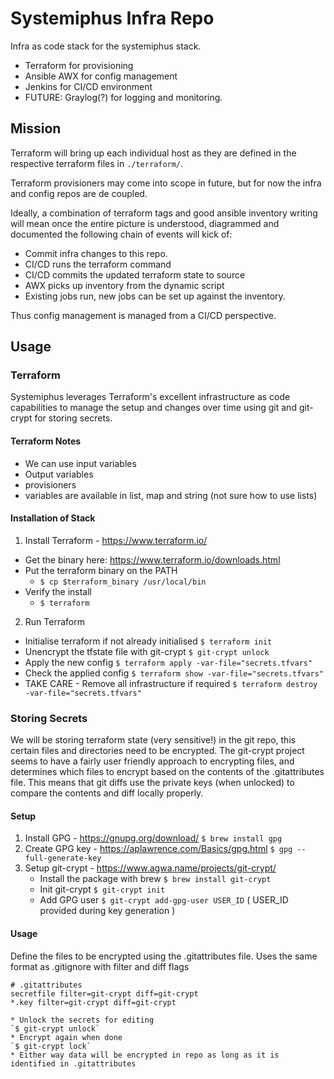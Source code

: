 # Systemiphus Infra Repo
Infra as code stack for the systemiphus stack.
* Terraform for provisioning
* Ansible AWX for config management
* Jenkins for CI/CD environment
* FUTURE: Graylog(?) for logging and monitoring.

## Mission
Terraform will bring up each individual host as they are defined in the respective terraform files in `./terraform/`.

Terraform provisioners may come into scope in future, but for now the infra and config repos are de coupled.

Ideally, a combination of terraform tags and good ansible inventory writing will mean once the entire picture is understood, diagrammed and documented the following chain of events will kick of:
* Commit infra changes to this repo.
* CI/CD runs the terraform command
* CI/CD commits the updated terraform state to source
* AWX picks up inventory from the dynamic script
* Existing jobs run, new jobs can be set up against the inventory.

Thus config management is managed from a CI/CD perspective.

## Usage

### Terraform
Systemiphus leverages Terraform's excellent infrastructure as code capabilities to manage the setup and changes over time using git and git-crypt for storing secrets.

#### Terraform Notes
 * We can use input variables
 * Output variables
 * provisioners
 * variables are available in list, map and string (not sure how to use lists)

#### Installation of Stack
1) Install Terraform - https://www.terraform.io/
* Get the binary here: https://www.terraform.io/downloads.html
* Put the terraform binary on the PATH
    * `$ cp $terraform_binary /usr/local/bin`
* Verify the install
    * `$ terraform`
2) Run Terraform
* Initialise terraform if not already initialised
    `$ terraform init`
* Unencrypt the tfstate file with git-crypt
    `$ git-crypt unlock`
* Apply the new config
    `$ terraform apply -var-file="secrets.tfvars"`
* Check the applied config
    `$ terraform show -var-file="secrets.tfvars"`
* TAKE CARE - Remove all infrastructure if required
    `$ terraform destroy -var-file="secrets.tfvars"`

### Storing Secrets
We will be storing terraform state (very sensitive!) in the git repo, this certain files and directories need to be encrypted.
The git-crypt project seems to have a fairly user friendly approach to encrypting files, and determines which files to encrypt based on the contents of the .gitattributes file. This means that git diffs use the private keys (when unlocked) to compare the contents and diff locally properly.

#### Setup
1) Install GPG - https://gnupg.org/download/
`$ brew install gpg`
2) Create GPG key - https://aplawrence.com/Basics/gpg.html
`$ gpg --full-generate-key`
3) Setup git-crypt - https://www.agwa.name/projects/git-crypt/
    * Install the package with brew
    `$ brew install git-crypt`
    * Init git-crypt
    `$ git-crypt init`
    * Add GPG user
    `$ git-crypt add-gpg-user USER_ID` ( USER_ID provided during key generation )

#### Usage
Define the files to be encrypted using the .gitattributes file. Uses the same format as .gitignore with filter and diff flags
```
# .gitattributes
secretfile filter=git-crypt diff=git-crypt
*.key filter=git-crypt diff=git-crypt
```
    * Unlock the secrets for editing
    `$ git-crypt unlock`
    * Encrypt again when done
    `$ git-crypt lock`
    * Either way data will be encrypted in repo as long as it is identified in .gitattributes
